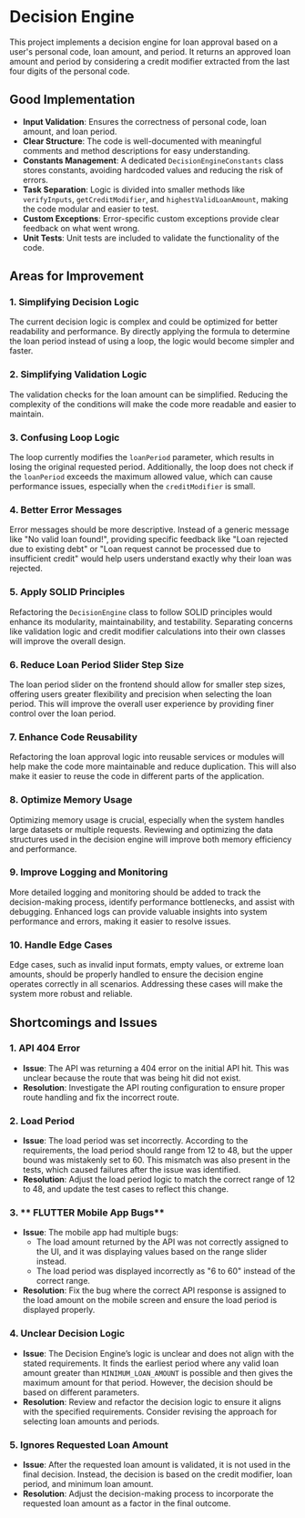 # Decision Engine

This project implements a decision engine for loan approval based on a user's personal code, loan amount, and period. It returns an approved loan amount and period by considering a credit modifier extracted from the last four digits of the personal code.

## Good Implementation

- **Input Validation**: Ensures the correctness of personal code, loan amount, and loan period.
- **Clear Structure**: The code is well-documented with meaningful comments and method descriptions for easy understanding.
- **Constants Management**: A dedicated `DecisionEngineConstants` class stores constants, avoiding hardcoded values and reducing the risk of errors.
- **Task Separation**: Logic is divided into smaller methods like `verifyInputs`, `getCreditModifier`, and `highestValidLoanAmount`, making the code modular and easier to test.
- **Custom Exceptions**: Error-specific custom exceptions provide clear feedback on what went wrong.
- **Unit Tests**: Unit tests are included to validate the functionality of the code.

## Areas for Improvement

### 1. Simplifying Decision Logic

The current decision logic is complex and could be optimized for better readability and performance. By directly applying the formula to determine the loan period instead of using a loop, the logic would become simpler and faster.

### 2. Simplifying Validation Logic

The validation checks for the loan amount can be simplified. Reducing the complexity of the conditions will make the code more readable and easier to maintain.

### 3. Confusing Loop Logic

The loop currently modifies the `loanPeriod` parameter, which results in losing the original requested period. Additionally, the loop does not check if the `loanPeriod` exceeds the maximum allowed value, which can cause performance issues, especially when the `creditModifier` is small.

### 4. Better Error Messages

Error messages should be more descriptive. Instead of a generic message like "No valid loan found!", providing specific feedback like "Loan rejected due to existing debt" or "Loan request cannot be processed due to insufficient credit" would help users understand exactly why their loan was rejected.

### 5. Apply SOLID Principles

Refactoring the `DecisionEngine` class to follow SOLID principles would enhance its modularity, maintainability, and testability. Separating concerns like validation logic and credit modifier calculations into their own classes will improve the overall design.

### 6. Reduce Loan Period Slider Step Size

The loan period slider on the frontend should allow for smaller step sizes, offering users greater flexibility and precision when selecting the loan period. This will improve the overall user experience by providing finer control over the loan period.

### 7. Enhance Code Reusability

Refactoring the loan approval logic into reusable services or modules will help make the code more maintainable and reduce duplication. This will also make it easier to reuse the code in different parts of the application.

### 8. Optimize Memory Usage

Optimizing memory usage is crucial, especially when the system handles large datasets or multiple requests. Reviewing and optimizing the data structures used in the decision engine will improve both memory efficiency and performance.

### 9. Improve Logging and Monitoring

More detailed logging and monitoring should be added to track the decision-making process, identify performance bottlenecks, and assist with debugging. Enhanced logs can provide valuable insights into system performance and errors, making it easier to resolve issues.

### 10. Handle Edge Cases

Edge cases, such as invalid input formats, empty values, or extreme loan amounts, should be properly handled to ensure the decision engine operates correctly in all scenarios. Addressing these cases will make the system more robust and reliable.

## Shortcomings and Issues

### 1. **API 404 Error**

- **Issue**: The API was returning a 404 error on the initial API hit. This was unclear because the route that was being hit did not exist.
- **Resolution**: Investigate the API routing configuration to ensure proper route handling and fix the incorrect route.

### 2. **Load Period**

- **Issue**: The load period was set incorrectly. According to the requirements, the load period should range from 12 to 48, but the upper bound was mistakenly set to 60. This mismatch was also present in the tests, which caused failures after the issue was identified.
- **Resolution**: Adjust the load period logic to match the correct range of 12 to 48, and update the test cases to reflect this change.

### 3. ** FLUTTER Mobile App Bugs**

- **Issue**: The mobile app had multiple bugs:
  - The load amount returned by the API was not correctly assigned to the UI, and it was displaying values based on the range slider instead.
  - The load period was displayed incorrectly as "6 to 60" instead of the correct range.
- **Resolution**: Fix the bug where the correct API response is assigned to the load amount on the mobile screen and ensure the load period is displayed properly.

### 4. **Unclear Decision Logic**

- **Issue**: The Decision Engine’s logic is unclear and does not align with the stated requirements. It finds the earliest period where any valid loan amount greater than `MINIMUM_LOAN_AMOUNT` is possible and then gives the maximum amount for that period. However, the decision should be based on different parameters.
- **Resolution**: Review and refactor the decision logic to ensure it aligns with the specified requirements. Consider revising the approach for selecting loan amounts and periods.

### 5. **Ignores Requested Loan Amount**

- **Issue**: After the requested loan amount is validated, it is not used in the final decision. Instead, the decision is based on the credit modifier, loan period, and minimum loan amount.
- **Resolution**: Adjust the decision-making process to incorporate the requested loan amount as a factor in the final outcome.
